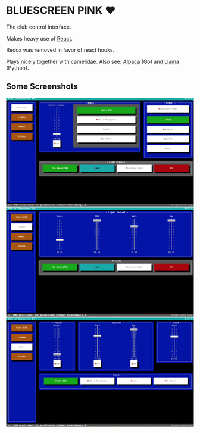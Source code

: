 
# BLUESCREEN PINK ♥

The club control interface.

Makes heavy use of [React](https://github.com/facebook/react).

Redox was removed in favor of react hooks.


Plays nicely together with camelidae.
Also see: [Alpaca](https://github.com/cameliot/alpaca) (Go) and 
[Llama](https://github.com/cameliot/llama) (Python).


## Some Screenshots

![Main Hall](/doc/propaganda/bs_main.png)
![Lights](/doc/propaganda/bs_lights.png)
![Audio](/doc/propaganda/bs_audio.png)




